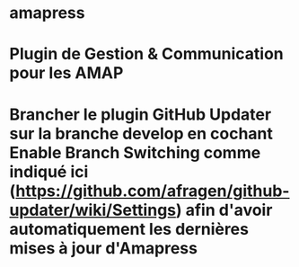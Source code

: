 # amapress
# Plugin de Gestion & Communication pour les AMAP
# Brancher le plugin GitHub Updater sur la branche develop en cochant Enable Branch Switching comme indiqué ici (https://github.com/afragen/github-updater/wiki/Settings) afin d'avoir automatiquement les dernières mises à jour d'Amapress
